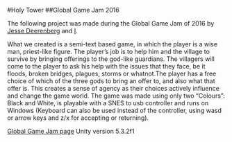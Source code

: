 #Holy Tower
##Global Game Jam 2016

The following project was made during the Global Game Jam of 2016 by [Jesse Deerenberg](https://www.linkedin.com/in/jesse-deerenberg-b324113b/) and [I](https://www.rondekker.nl).

What we created is a semi-text based game, in which the player is a wise man, priest-like figure. The player’s job is to help him and the village to survive by bringing offerings to the god-like guardians. The villagers will come to the player to ask his help with the issues that they face, be it floods, broken bridges, plagues, storms or whatnot.The player has a free choice of which of the three gods to bring an offer to, and also what that offer is. This creates a sense of agency as their choices actively influence and change the game world. The game was made using only two “Colours”: Black and White, is playable with a SNES to usb controller and runs on Windows (Keyboard can also be used instead of the controller, using wasd or arrow keys and z/x for accepting or returning).

[Global Game Jam page](https://globalgamejam.org/2016/games/holy-tower)
Unity version 5.3.2f1
